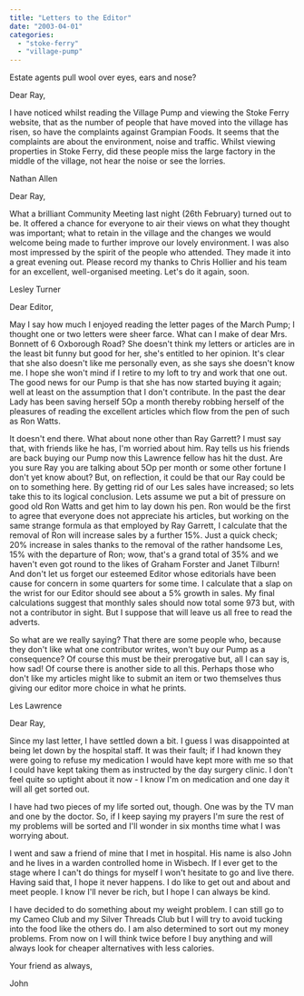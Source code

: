 ```yaml
---
title: "Letters to the Editor"
date: "2003-04-01"
categories: 
  - "stoke-ferry"
  - "village-pump"
---
```


Estate agents pull wool over eyes, ears and nose?

Dear Ray,

I have noticed whilst reading the Village Pump and viewing the Stoke Ferry website, that as the number of people that have moved into the village has risen, so have the complaints against Grampian Foods. It seems that the complaints are about the environment, noise and traffic. Whilst viewing properties in Stoke Ferry, did these people miss the large factory in the middle of the village, not hear the noise or see the lorries.

Nathan Allen

Dear Ray,

What a brilliant Community Meeting last night (26th February) turned out to be. It offered a chance for everyone to air their views on what they thought was important; what to retain in the village and the changes we would welcome being made to further improve our lovely environment. I was also most impressed by the spirit of the people who attended. They made it into a great evening out. Please record my thanks to Chris Hollier and his team for an excellent, well-organised meeting. Let's do it again, soon.

Lesley Turner

Dear Editor,

May I say how much I enjoyed reading the letter pages of the March Pump; I thought one or two letters were sheer farce. What can I make of dear Mrs. Bonnett of 6 Oxborough Road? She doesn't think my letters or articles are in the least bit funny but good for her, she's entitled to her opinion. It's clear that she also doesn't like me personally even, as she says she doesn't know me. I hope she won't mind if I retire to my loft to try and work that one out. The good news for our Pump is that she has now started buying it again; well at least on the assumption that I don't contribute. In the past the dear Lady has been saving herself 5Op a month thereby robbing herself of the pleasures of reading the excellent articles which flow from the pen of such as Ron Watts.

It doesn't end there. What about none other than Ray Garrett? I must say that, with friends like he has, I'm worried about him. Ray tells us his friends are back buying our Pump now this Lawrence fellow has hit the dust. Are you sure Ray you are talking about 5Op per month or some other fortune I don't yet know about? But, on reflection, it could be that our Ray could be on to something here. By getting rid of our Les sales have increased; so lets take this to its logical conclusion. Lets assume we put a bit of pressure on good old Ron Watts and get him to lay down his pen. Ron would be the first to agree that everyone does not appreciate his articles, but working on the same strange formula as that employed by Ray Garrett, I calculate that the removal of Ron will increase sales by a further 15%. Just a quick check; 20% increase in sales thanks to the removal of the rather handsome Les, 15% with the departure of Ron; wow, that's a grand total of 35% and we haven't even got round to the likes of Graham Forster and Janet Tilburn! And don't let us forget our esteemed Editor whose editorials have been cause for concern in some quarters for some time. I calculate that a slap on the wrist for our Editor should see about a 5% growth in sales. My final calculations suggest that monthly sales should now total some 973 but, with not a contributor in sight. But I suppose that will leave us all free to read the adverts.

So what are we really saying? That there are some people who, because they don't like what one contributor writes, won't buy our Pump as a consequence? Of course this must be their prerogative but, all I can say is, how sad! Of course there is another side to all this. Perhaps those who don't like my articles might like to submit an item or two themselves thus giving our editor more choice in what he prints.

Les Lawrence

Dear Ray,

Since my last letter, I have settled down a bit. I guess I was disappointed at being let down by the hospital staff. It was their fault; if I had known they were going to refuse my medication I would have kept more with me so that I could have kept taking them as instructed by the day surgery clinic. I don't feel quite so uptight about it now - I know I'm on medication and one day it will all get sorted out.

I have had two pieces of my life sorted out, though. One was by the TV man and one by the doctor. So, if I keep saying my prayers I'm sure the rest of my problems will be sorted and I'll wonder in six months time what I was worrying about.

I went and saw a friend of mine that I met in hospital. His name is also John and he lives in a warden controlled home in Wisbech. If I ever get to the stage where I can't do things for myself I won't hesitate to go and live there. Having said that, I hope it never happens. I do like to get out and about and meet people. I know I'll never be rich, but I hope I can always be kind.

I have decided to do something about my weight problem. I can still go to my Cameo Club and my Silver Threads Club but I will try to avoid tucking into the food like the others do. I am also determined to sort out my money problems. From now on I will think twice before I buy anything and will always look for cheaper alternatives with less calories.

Your friend as always,

John
